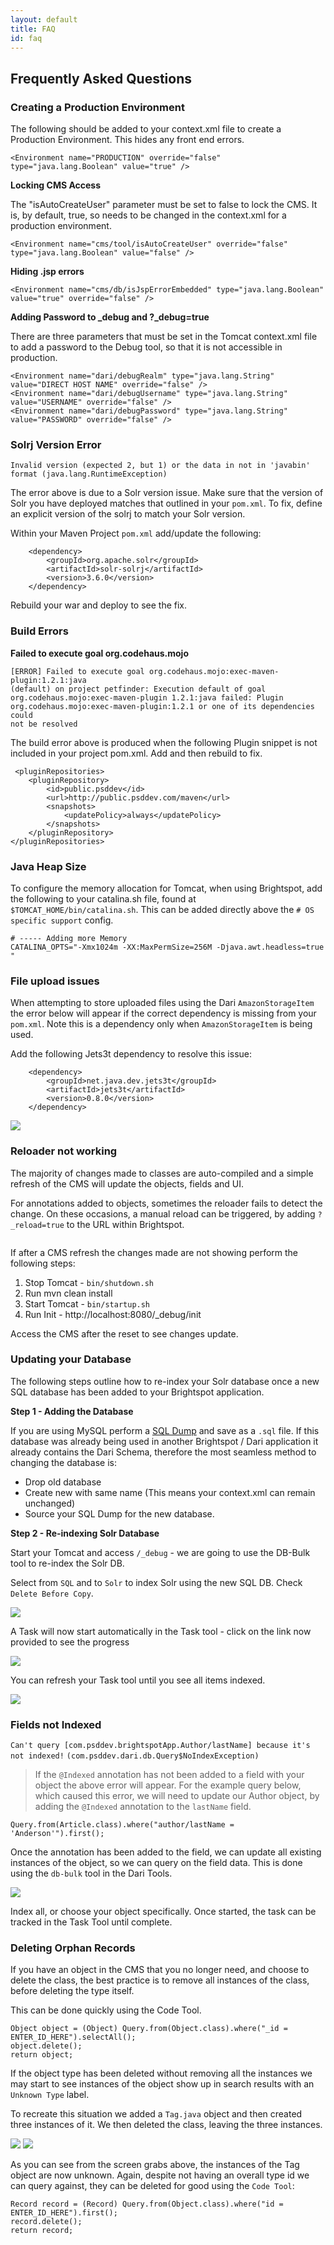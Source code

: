```yaml
---
layout: default
title: FAQ
id: faq
---
```


## Frequently Asked Questions


### Creating a Production Environment

The following should be added to your context.xml file to create a Production Environment. This hides any front end errors.

    <Environment name="PRODUCTION" override="false" type="java.lang.Boolean" value="true" />

**Locking CMS Access**

The "isAutoCreateUser" parameter must be set to false to lock the CMS. It is, by default, true, so needs to be changed in the context.xml for a production environment.

    <Environment name="cms/tool/isAutoCreateUser" override="false" type="java.lang.Boolean" value="false" /> 

**Hiding .jsp errors**

    <Environment name="cms/db/isJspErrorEmbedded" type="java.lang.Boolean" value="true" override="false" />

**Adding Password to _debug and ?_debug=true**

There are three parameters that must be set in the Tomcat context.xml file to add a password to the Debug tool, so that it is not accessible in production.

    <Environment name="dari/debugRealm" type="java.lang.String" value="DIRECT HOST NAME" override="false" />
    <Environment name="dari/debugUsername" type="java.lang.String" value="USERNAME" override="false" />
    <Environment name="dari/debugPassword" type="java.lang.String" value="PASSWORD" override="false" />

### Solrj Version Error

`Invalid version (expected 2, but 1) or the data in not in 'javabin' format (java.lang.RuntimeException)`

The error above is due to a Solr version issue. Make sure that the version of Solr you have deployed matches that outlined in your `pom.xml`. To fix, define an explicit version of the solrj to match your Solr version.

Within your Maven Project `pom.xml` add/update the following:

        <dependency>
            <groupId>org.apache.solr</groupId>
            <artifactId>solr-solrj</artifactId>
            <version>3.6.0</version>
        </dependency>

Rebuild your war and deploy to see the fix.

### Build Errors

**Failed to execute goal org.codehaus.mojo**

	[ERROR] Failed to execute goal org.codehaus.mojo:exec-maven-plugin:1.2.1:java
	(default) on project petfinder: Execution default of goal
	org.codehaus.mojo:exec-maven-plugin 1.2.1:java failed: Plugin
	org.codehaus.mojo:exec-maven-plugin:1.2.1 or one of its dependencies could
	not be resolved
	
The build error above is produced when the following Plugin snippet is not included in your project pom.xml. Add and then rebuild to fix.
	
	 <pluginRepositories>
        <pluginRepository>
            <id>public.psddev</id>
            <url>http://public.psddev.com/maven</url>
            <snapshots>
                <updatePolicy>always</updatePolicy>
            </snapshots>
        </pluginRepository>
    </pluginRepositories>
    
### Java Heap Size

To configure the memory allocation for Tomcat, when using Brightspot, add the following to your catalina.sh file, found at `$TOMCAT_HOME/bin/catalina.sh`. This can be added directly above the `# OS specific support` config.

	# ----- Adding more Memory
	CATALINA_OPTS="-Xmx1024m -XX:MaxPermSize=256M -Djava.awt.headless=true "
    
### File upload issues

When attempting to store uploaded files using the Dari `AmazonStorageItem` the error below will appear if the correct dependency is missing from your `pom.xml`. Note this is a dependency only when `AmazonStorageItem` is being used.

Add the following Jets3t dependency to resolve this issue:

        <dependency>
            <groupId>net.java.dev.jets3t</groupId>
            <artifactId>jets3t</artifactId>
            <version>0.8.0</version>
        </dependency>

<img class="smaller" src="http://docs.brightspot.s3.amazonaws.com/file-upload-issue.png"/>



### Reloader not working

The majority of changes made to classes are auto-compiled and a simple refresh of the CMS will update the objects, fields and UI.

For annotations added to objects, sometimes the reloader fails to detect the change. On these occasions, a manual reload can be triggered, by adding `?_reload=true` to the URL within Brightspot.

<img class="smaller" src="http://docs.brightspot.s3.amazonaws.com/reload_true.png" alt="" />

If after a CMS refresh the changes made are not showing perform the following steps:

1) Stop Tomcat - `bin/shutdown.sh`
2) Run mvn clean install
3) Start Tomcat - `bin/startup.sh`
4) Run Init - http://localhost:8080/_debug/init

Access the CMS after the reset to see changes update.

### Updating your Database

The following steps outline how to re-index your Solr database once a new SQL database has been added to your Brightspot application.

**Step 1 - Adding the Database**

If you are using MySQL perform a [SQL Dump](http://dev.mysql.com/doc/refman/5.1/en/mysqldump.html) and save as a `.sql` file. If this database was already being used in another Brightspot / Dari application it already contains the Dari Schema, therefore the most seamless method to changing the database is:

- Drop old database
- Create new with same name (This means your context.xml can remain unchanged)
- Source your SQL Dump for the new database.

**Step 2 - Re-indexing Solr Database**

Start your Tomcat and access `/_debug` - we are going to use the DB-Bulk tool to re-index the Solr DB.

Select from `SQL` and to `Solr` to index Solr using the new SQL DB. Check `Delete Before Copy`.

<img  src="http://docs.brightspot.s3.amazonaws.com/re-index-start.png"/>

A Task will now start automatically in the Task tool - click on the link now provided to see the progress

<img  src="http://docs.brightspot.s3.amazonaws.com/re-index-link.png"/>

You can refresh your Task tool until you see all items indexed.

<img  src="http://docs.brightspot.s3.amazonaws.com/re-index-task.png"/>


### Fields not Indexed

`Can't query [com.psddev.brightspotApp.Author/lastName] because it's not indexed!` `(com.psddev.dari.db.Query$NoIndexException)`

> If the `@Indexed` annotation has not been added to a field with your object the above error will appear. For the example query below, which caused this error, we will need to update our Author object, by adding the `@Indexed` annotation to the `lastName` field.

`Query.from(Article.class).where("author/lastName = 'Anderson'").first();`

Once the annotation has been added to the field, we can update all existing instances of the object, so we can query on the field data. This is done using the `db-bulk` tool in the Dari Tools.

<img  src="http://docs.brightspot.s3.amazonaws.com/index-new-fields.png"/>

Index all, or choose your object specifically. Once started, the task can be tracked in the Task Tool until complete.

### Deleting Orphan Records

If you have an object in the CMS that you no longer need, and choose to delete the class, the best practice is to remove all instances of the class, before deleting the type itself.

This can be done quickly using the Code Tool.

	Object object = (Object) Query.from(Object.class).where("_id = ENTER_ID_HERE").selectAll();
	object.delete();
	return object;
	
	
If the object type has been deleted without removing all the instances we may start to see instances of the object show up in search results with an `Unknown Type` label.

To recreate this situation we added a `Tag.java` object and then created three instances of it. We then deleted the class, leaving the three instances.

<img src="http://docs.brightspot.s3.amazonaws.com/after-delete.png"/>

<img src="http://docs.brightspot.s3.amazonaws.com/before-delete.png"/>

As you can see from the screen grabs above, the instances of the Tag object are now unknown. Again, despite not having an overall type id we can query against, they can be deleted for good using the `Code Tool`:

	Record record = (Record) Query.from(Object.class).where("id = ENTER_ID_HERE").first();
	record.delete();
	return record;
